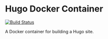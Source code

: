 # Hugo Docker Container

[![Build Status](https://jenkins.jakemorgan.io/buildStatus/icon?job=hugo%2Fmaster)](https://jenkins.jakemorgan.io/job/hugo/job/master/)

A Docker container for building a Hugo site.
